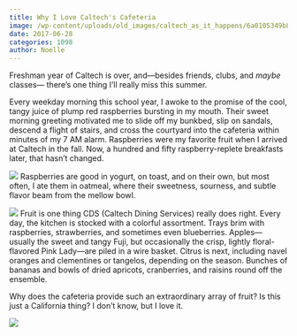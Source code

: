 ```yaml
---
title: Why I Love Caltech's Cafeteria
image: /wp-content/uploads/old_images/caltech_as_it_happens/6a0105349b8251970b01b7c903fede970b.jpg
date: 2017-06-28
categories: 1098
author: Noelle
---
```


Freshman year of Caltech is over, and—besides friends, clubs, and *maybe* classes— there’s one thing I’ll really miss this summer.

Every weekday morning this school year, I awoke to the promise of the cool, tangy juice of plump red raspberries bursting in my mouth. Their sweet morning greeting motivated me to slide off my bunkbed, slip on sandals, descend a flight of stairs, and cross the courtyard into the cafeteria within minutes of my 7 AM alarm. Raspberries were my favorite fruit when I arrived at Caltech in the fall. Now, a hundred and fifty raspberry-replete breakfasts later, that hasn’t changed.


![](/old_images/caltech_as_it_happens/6a0105349b8251970b01bb09a71cea970d.jpg)
Raspberries are good in yogurt, on toast, and on their own, but most often, I ate them in oatmeal, where their sweetness, sourness, and subtle flavor beam from the mellow bowl.


![](/old_images/caltech_as_it_happens/6a0105349b8251970b01b7c903feda970b.jpg)
Fruit is one thing CDS (Caltech Dining Services) really does right. Every day, the kitchen is stocked with a colorful assortment. Trays brim with raspberries, strawberries, and sometimes even blueberries. Apples—usually the sweet and tangy Fuji, but occasionally the crisp, lightly floral-flavored Pink Lady—are piled in a wire basket. Citrus is next, including navel oranges and clementines or tangelos, depending on the season. Bunches of bananas and bowls of dried apricots, cranberries, and raisins round off the ensemble.

Why does the cafeteria provide such an extraordinary array of fruit? Is this just a California thing? I don’t know, but I love it.


![](/old_images/caltech_as_it_happens/6a0105349b8251970b01bb09a71cee970d.jpg)
